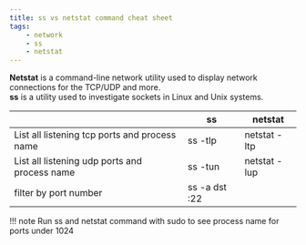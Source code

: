 ```yaml
---
title: ss vs netstat command cheat sheet
tags:
    - network
    - ss
    - netstat
---
```


**Netstat** is a command-line network utility used to display network connections for the TCP/UDP and more.  
**ss** is a utility used to investigate sockets in Linux and Unix systems.

|                                               | ss  | netstat      |
| --------------------------------------------- | --- | ------------ |
| List all listening tcp ports and process name | ss -tlp   | netstat -ltp |
| List all listening udp ports and process name | ss -tun   | netstat -lup |
| filter by port number                         | ss -a dst :22 |  |

!!! note
     Run ss and netstat command with sudo to see process name for ports under 1024


